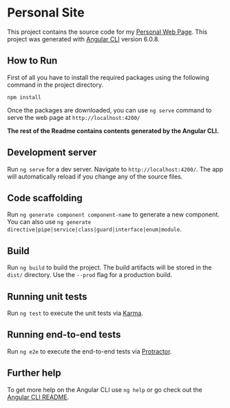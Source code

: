 # Personal Site

This project contains the source code for my [Personal Web Page](http://supun.online). This project was generated with [Angular CLI](https://github.com/angular/angular-cli) version 6.0.8.

## How to Run
First of all you have to install the required packages using the following command in the project directory.

```npm install```

Once the packages are downloaded, you can use `ng serve` command to serve the web page at `http://localhost:4200/`

**The rest of the Readme contains contents generated by the Angular CLI.**

## Development server

Run `ng serve` for a dev server. Navigate to `http://localhost:4200/`. The app will automatically reload if you change any of the source files.

## Code scaffolding

Run `ng generate component component-name` to generate a new component. You can also use `ng generate directive|pipe|service|class|guard|interface|enum|module`.

## Build

Run `ng build` to build the project. The build artifacts will be stored in the `dist/` directory. Use the `--prod` flag for a production build.

## Running unit tests

Run `ng test` to execute the unit tests via [Karma](https://karma-runner.github.io).

## Running end-to-end tests

Run `ng e2e` to execute the end-to-end tests via [Protractor](http://www.protractortest.org/).

## Further help

To get more help on the Angular CLI use `ng help` or go check out the [Angular CLI README](https://github.com/angular/angular-cli/blob/master/README.md).
